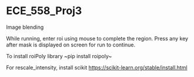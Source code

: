 # ECE_558_Proj3
Image blending

While running, enter roi using mouse to complete the region. Press any key after mask is displayed on screen for run to continue. 

To install roiPoly library
~pip install roipoly~

For rescale_intensity, install scikit
https://scikit-learn.org/stable/install.html
